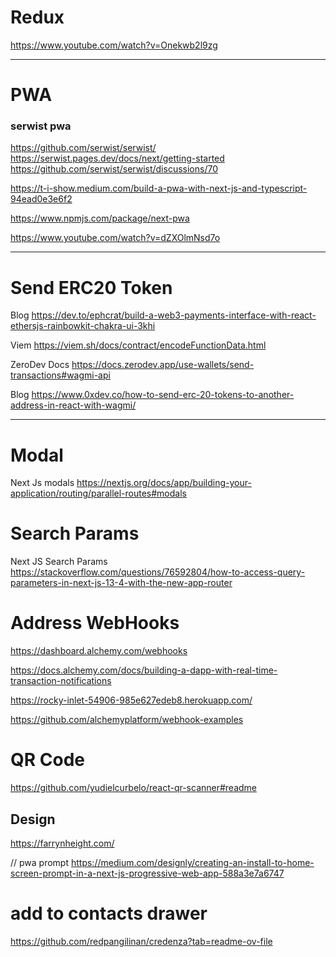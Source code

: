# Redux

https://www.youtube.com/watch?v=Onekwb2l9zg

---

# PWA

### serwist pwa

https://github.com/serwist/serwist/
https://serwist.pages.dev/docs/next/getting-started
https://github.com/serwist/serwist/discussions/70

https://t-i-show.medium.com/build-a-pwa-with-next-js-and-typescript-94ead0e3e6f2

https://www.npmjs.com/package/next-pwa

https://www.youtube.com/watch?v=dZXOlmNsd7o

---

# Send ERC20 Token

Blog
https://dev.to/ephcrat/build-a-web3-payments-interface-with-react-ethersjs-rainbowkit-chakra-ui-3khi

Viem
https://viem.sh/docs/contract/encodeFunctionData.html

ZeroDev Docs
https://docs.zerodev.app/use-wallets/send-transactions#wagmi-api

Blog
https://www.0xdev.co/how-to-send-erc-20-tokens-to-another-address-in-react-with-wagmi/

---

# Modal

Next Js modals
https://nextjs.org/docs/app/building-your-application/routing/parallel-routes#modals

# Search Params

Next JS Search Params
https://stackoverflow.com/questions/76592804/how-to-access-query-parameters-in-next-js-13-4-with-the-new-app-router

# Address WebHooks

https://dashboard.alchemy.com/webhooks

https://docs.alchemy.com/docs/building-a-dapp-with-real-time-transaction-notifications

https://rocky-inlet-54906-985e627edeb8.herokuapp.com/

https://github.com/alchemyplatform/webhook-examples

# QR Code

https://github.com/yudielcurbelo/react-qr-scanner#readme

## Design

https://farrynheight.com/

// pwa prompt
https://medium.com/designly/creating-an-install-to-home-screen-prompt-in-a-next-js-progressive-web-app-588a3e7a6747


# add to contacts drawer
https://github.com/redpangilinan/credenza?tab=readme-ov-file